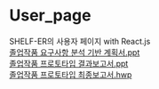 # User_page
SHELF-ER의 사용자 페이지 with React.js \
[졸업작품 요구사항 분석 기반 계획서.ppt](https://drive.google.com/file/d/1o8rLZHrfiXnAszL3Y0-c8qzcx453KfuF/view?usp=sharing) \
[졸업작품 프로토타입 결과보고서.ppt](https://drive.google.com/file/d/1o1NJf0Jblb2bd7tGn5KggebHxEVSzpB5/view?usp=sharing) \
[졸업작품 프로토타입 최종보고서.hwp](https://drive.google.com/file/d/1uW8a0_5pKMdAtyOrN8LBvNCr_VocvrnE/view?usp=sharing)
